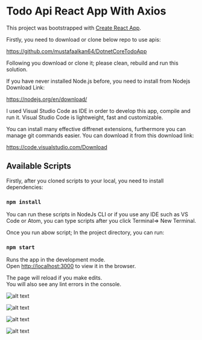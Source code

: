 # Todo Api React App With Axios

This project was bootstrapped with [Create React App](https://github.com/facebook/create-react-app).

Firstly, you need to download or clone below repo to use apis:

https://github.com/mustafaalkan64/DotnetCoreTodoApp

Following you download or clone it; please clean, rebuild and run this solution.

If you have never installed Node.js before, you need to install from Nodejs Download Link:

https://nodejs.org/en/download/

I used Visual Studio Code as IDE in order to develop this app, compile and run it.
Visual Studio Code is lightweight, fast and customizable.

You can install many effective diffrenet extensions, furthermore you can manage git commands easier.
You can download it from this download link:

https://code.visualstudio.com/Download

## Available Scripts

Firstly, after you cloned scripts to your local, you need to install dependencies:

### `npm install`

You can run these scripts in NodeJs CLI or if you use any IDE such as VS Code or Atom,
you can type scripts after you click Terminal=> New Terminal. 

Once you run abow script; In the project directory, you can run:

### `npm start`

Runs the app in the development mode.<br />
Open [http://localhost:3000](http://localhost:3000) to view it in the browser.

The page will reload if you make edits.<br />
You will also see any lint errors in the console.

![alt text](https://i.ibb.co/kq5WV6T/Ekran-Al-nt-s-4.png)

![alt text](https://i.ibb.co/gTzQjPg/Ekran-Al-nt-s-3.png)

![alt text](https://i.ibb.co/GHyJrHn/Ekran-Al-nt-s-5.png)

![alt text](https://i.ibb.co/MRf4Zv3/Ekran-Al-nt-s-6.png)

